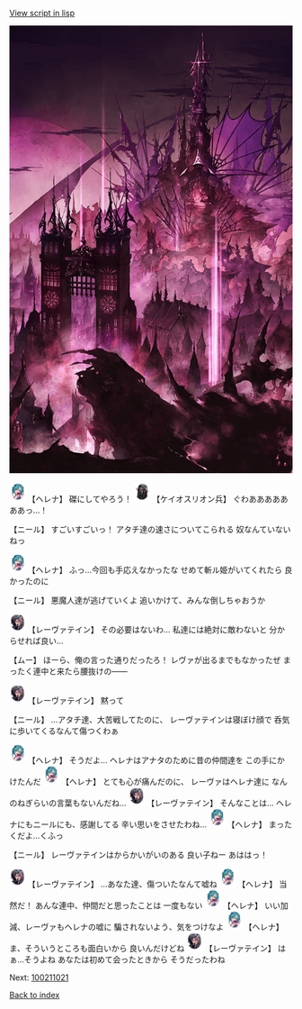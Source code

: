 [View script in lisp](../scripts/100211013.txt)

![devil_world.png](../images/backgrounds/devil_world.png)

<img src="../images/units/3302811.png" alt="3302811.png" height="34"/>
【ヘレナ】
磔にしてやろう！

<img src="../images/units/3820001.png" alt="3820001.png" height="34"/>
【ケイオスリオン兵】
ぐわあああああああっ…！

【ニール】
すごいすごいっ！
アタチ達の速さについてこられる
奴なんていないねっ

<img src="../images/units/3302811.png" alt="3302811.png" height="34"/>
【ヘレナ】
ふっ…今回も手応えなかったな
せめて斬ル姫がいてくれたら
良かったのに

【ニール】
悪魔人達が逃げていくよ
追いかけて、みんな倒しちゃおうか

<img src="../images/units/3100211.png" alt="3100211.png" height="34"/>
【レーヴァテイン】
その必要はないわ…
私達には絶対に敵わないと
分からせれば良い…

【ムー】
ほーら、俺の言った通りだったろ！
レヴァが出るまでもなかったぜ
まったく連中と来たら腰抜けの――

<img src="../images/units/3100211.png" alt="3100211.png" height="34"/>
【レーヴァテイン】
黙って

【ニール】
…アタチ達、大苦戦してたのに、
レーヴァテインは寝ぼけ顔で
呑気に歩いてくるなんて傷つくわぁ

<img src="../images/units/3302811.png" alt="3302811.png" height="34"/>
【ヘレナ】
そうだよ…
ヘレナはアナタのために昔の仲間達を
この手にかけたんだ

<img src="../images/units/3302811.png" alt="3302811.png" height="34"/>
【ヘレナ】
とても心が痛んだのに、
レーヴァはヘレナ達に
なんのねぎらいの言葉もないんだね…

<img src="../images/units/3100211.png" alt="3100211.png" height="34"/>
【レーヴァテイン】
そんなことは…
ヘレナにもニールにも、感謝してる
辛い思いをさせたわね…

<img src="../images/units/3302811.png" alt="3302811.png" height="34"/>
【ヘレナ】
まったくだよ…くふっ

【ニール】
レーヴァテインはからかいがいのある
良い子ねー
あははっ！

<img src="../images/units/3100211.png" alt="3100211.png" height="34"/>
【レーヴァテイン】
…あなた達、傷ついたなんて嘘ね

<img src="../images/units/3302811.png" alt="3302811.png" height="34"/>
【ヘレナ】
当然だ！
あんな連中、仲間だと思ったことは
一度もない

<img src="../images/units/3302811.png" alt="3302811.png" height="34"/>
【ヘレナ】
いい加減、レーヴァもヘレナの嘘に
騙されないよう、気をつけなよ

<img src="../images/units/3302811.png" alt="3302811.png" height="34"/>
【ヘレナ】
ま、そういうところも面白いから
良いんだけどね

<img src="../images/units/3100211.png" alt="3100211.png" height="34"/>
【レーヴァテイン】
はぁ…そうよね
あなたは初めて会ったときから
そうだったわね

Next: [100211021](100211021.md)

[Back to index](index.md)
